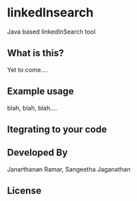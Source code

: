 linkedInsearch
==============

Java based linkedInSearch tool

What is this?
-------------
Yet to come....

Example usage
-------------
blah, blah, blah....

Itegrating to your code
-----------------------

Developed By
------------
Janarthanan Ramar, Sangeetha Jaganathan

License
-------
